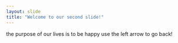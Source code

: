 ```yaml
---
layout: slide
title: "Welcome to our second slide!"
---
```

the purpose of our lives is to be happy
use the left arrow to go back!
